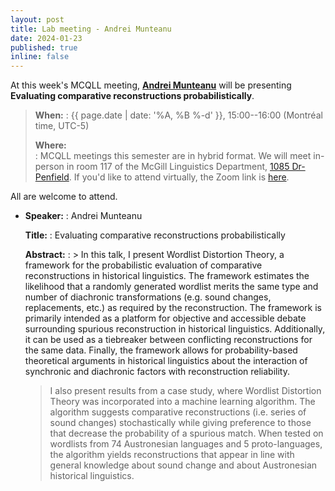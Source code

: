 ```yaml
---
layout: post
title: Lab meeting - Andrei Munteanu
date: 2024-01-23
published: true
inline: false
---
```


At this week's MCQLL meeting, [**Andrei Munteanu**](/people/portelance.eva) will
be presenting **Evaluating comparative reconstructions probabilistically**.

> __When:__ 
> : {{ page.date | date: '%A, %B %-d' }}, 15:00--16:00 (Montréal time, UTC-5)
>
> __Where:__  
> : MCQLL meetings this semester are in hybrid format.  We will meet in-person
> in room 117 of the McGill Linguistics Department, [1085
> Dr-Penfield](https://maps.mcgill.ca/?cmp=1&txt=EN&id=Penfield1085). If you'd
> like to attend virtually, the Zoom link is
> [here](https://mcgill.zoom.us/j/85321158610).


All are welcome to attend.

-  __Speaker:__
    : Andrei Munteanu

    __Title:__
    : Evaluating comparative reconstructions probabilistically

    __Abstract:__ 
    : > In this talk, I present Wordlist Distortion Theory, a framework for the probabilistic evaluation of comparative reconstructions in historical linguistics. The framework estimates the likelihood that a randomly generated wordlist merits the same type and number of diachronic transformations (e.g. sound changes, replacements, etc.) as required by the reconstruction. The framework is primarily intended as a platform for objective and accessible debate surrounding spurious reconstruction in historical linguistics. Additionally, it can be used as a tiebreaker between conflicting reconstructions for the same data. Finally, the framework allows for probability-based theoretical arguments in historical linguistics about the interaction of synchronic and diachronic factors with reconstruction reliability.
    >
    > I also present results from a case study, where Wordlist Distortion Theory was incorporated into a machine learning algorithm. The algorithm suggests comparative reconstructions (i.e. series of sound changes) stochastically while giving preference to those that decrease the probability of a spurious match. When tested on wordlists from 74 Austronesian languages and 5 proto-languages, the algorithm yields reconstructions that appear in line with general knowledge about sound change and about Austronesian historical linguistics.